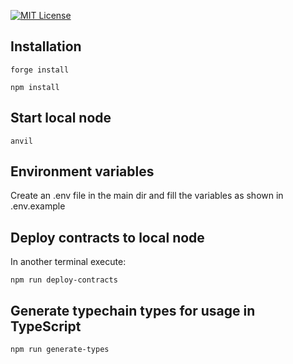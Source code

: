 [![MIT License][license-shield]][license-url]

## Installation

```
forge install
```

```
npm install
```

## Start local node

```
anvil
```

## Environment variables

Create an .env file in the main dir and fill the variables as shown in .env.example

## Deploy contracts to local node

In another terminal execute:

```
npm run deploy-contracts
```

## Generate typechain types for usage in TypeScript

```
npm run generate-types
```

[license-url]: https://github.com/LimeChain/tx-inclusion-contracts/blob/main/LICENSE.txt
[license-shield]: https://img.shields.io/badge/License-MIT-green.svg
